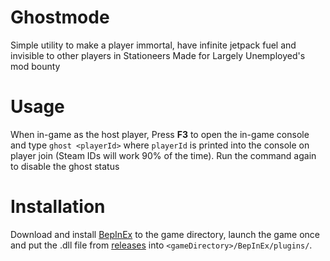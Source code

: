 # Ghostmode
Simple utility to make a player immortal, have infinite jetpack fuel and invisible to other players in Stationeers
Made for Largely Unemployed's mod bounty

# Usage
When in-game as the host player, Press **F3** to open the in-game console and type `ghost <playerId>` where `playerId` is printed into the console on player join (Steam IDs will work 90% of the time). Run the command again to disable the ghost status

# Installation
Download and install [BepInEx](https://github.com/BepInEx/BepInEx/releases/) to the game directory, launch the game once and put the .dll file from [releases](https://github.com/wojtmic/stationeers-ghostmode/releases/tag/1.0.0) into `<gameDirectory>/BepInEx/plugins/`.
